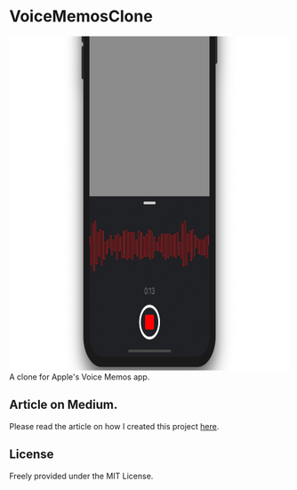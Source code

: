 
# VoiceMemosClone
<img src="cover.jpg" height="600"/>
A clone for Apple's Voice Memos app.

## Article on Medium.
Please read the article on how I created this project <a href="">here</a>.

## License
Freely provided under the MIT License.
